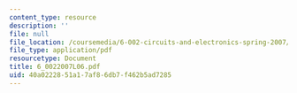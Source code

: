 ```yaml
---
content_type: resource
description: ''
file: null
file_location: /coursemedia/6-002-circuits-and-electronics-spring-2007/40a0222851a17af86db7f462b5ad7285_6_0022007L06.pdf
file_type: application/pdf
resourcetype: Document
title: 6_0022007L06.pdf
uid: 40a02228-51a1-7af8-6db7-f462b5ad7285
---
```


